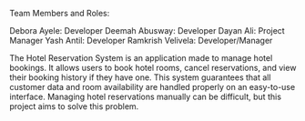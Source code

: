 Team Members and Roles:

Debora Ayele: Developer
Deemah Abusway: Developer
Dayan Ali: Project Manager 
Yash Antil: Developer
Ramkrish Velivela: Developer/Manager

The Hotel Reservation System is an application made to manage hotel bookings. It allows users to book hotel rooms, cancel reservations, and view their booking history if they have one. This system guarantees that all customer data and room availability are handled properly on an easy-to-use interface. Managing hotel reservations manually can be difficult, but this project aims to solve this problem.
